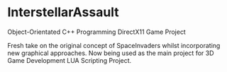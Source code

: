 # InterstellarAssault

Object-Orientated C++ Programming DirectX11 Game Project

Fresh take on the original concept of SpaceInvaders whilst incorporating new graphical approaches.
Now being used as the main project for 3D Game Development LUA Scripting Project.

